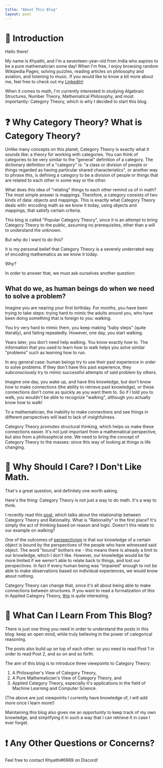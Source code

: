 ```yaml
---
title: "About This Blog"
layout: post
---
```


# 👋 Introduction

Hello there!

My name is Khyathi, and I'm a seventeen-year-old from India who aspires to be a pure mathematician some day! When I'm free, I enjoy browsing random Wikipedia Pages, solving puzzles, reading articles on philosophy and aviation, and listening to music. If you would like to know a bit more about me, feel free to check out my [LinkedIn!](https://www.linkedin.com/in/khyathi-komalan-0b7a6b226/)

When it comes to math, I'm currently interested in studying Algebraic Structures, Number Theory, Mathematical Philosophy, and most importantly: Category Theory, which is why I decided to start this blog.

# ❓ Why Category Theory? What is Category Theory?

Unlike many concepts on this planet, Category Theory is exactly what it sounds like: a theory for working with categories. You can think of categories to be very similar to the "general" definition of a category. The dictionary definition of a "category" is: "a class or division of people or things regarded as having particular shared characteristics", or another way to phrase this, is defining a category to be a division of people or things that are related to each other in some way or the other.

What does this idea of "relating" things to each other remind us of in math? The most simple answer is mappings. Therefore, a category consists of two kinds of data: objects and mappings. This is exactly what Category Theory deals with: encoding math as we know it today, using objects and mappings, that satisfy certain criteria.

This blog is called "Popular Category Theory", since it is an attempt to bring Category Theory to the public, assuming no prerequisites, other than a will to understand the unknown. 

But why do I want to do this?

It is my personal belief that Category Theory is a severely underrated way of encoding mathematics as we know it today. 

Why?

In order to answer that, we must ask ourselves another question:

## What do we, as human beings do when we need to solve a problem?

Imagine you are nearing your first birthday. For months, you have been trying to take steps: trying hard to mimic the adults around you, who have been doing something that is foreign to you: walking.

You try very hard to mimic them, you keep making "baby steps" (quite literally), and failing repeatedly. However, one day, you start walking.

Years later, you don't need help walking. You know exactly how to. The information that you used to learn how to walk helps you solve similar "problems" such as learning how to run.

In any general case: human beings try to use their past experience in order to solve problems. If they don't have this past experience, they subconsciously try to mimic successful attempts of said problem by others.

Imagine one day, you wake up, and have this knowledge, but don't know how to make connections (the ability to retrieve past knowledge), or these connections don't come as quickly as you want them to. So if I told you to walk, you wouldn't be able to recognize "walking", although you actually know how to walk!

To a mathematician, the inability to make connections and see things in different perspectives will lead to lack of insighfulness.

Category Theory promotes structural thinking, which helps us make these connections easier. It's not just important from a mathematical perspective, but also from a philosophical one. We need to bring the concept of Category Theory to the masses: since this way of looking at things is life changing.

# 🤔 Why Should I Care? I Don't Like Math.

That's a great question, and definitely one worth asking. 

Here's the thing: Category Theory is not just a way to do math. It's a way to think. 

I recently read this [post,](https://www.lesswrong.com/posts/fW9n8bEuMpLwkxCx6/introduction-to-introduction-to-category-theory) which talks about the relationship between Category Theory and Rationality. What is "Rationality" in the first place? It's simply the act of thinking based on reason and logic. Doesn't this relate to our example on walking?

One of the outcomes of [perspectivism](https://en.wikipedia.org/wiki/Perspectivism) is that our knowledge of a certain object is bound by the perspectives of the people who have witnessed said object. The word "bound" bothers me - this means there is already a limit to our knowledge, which I don't like. However, our knowledge would be far more limited if we weren't able to relate back to things, and lost our perspectives. In fact if every human being was "impaired" enough to not be able to make observations based on individual experiences, we would know about nothing.

Category Theory can change that, since it's all about being able to make connections between structures. If you want to read a formalization of this in Applied Category Theory, [this](https://arxiv.org/pdf/0906.1694.pdf) is quite interesting.

# 🔁 What Can I Learn From This Blog?

There is just one thing you need in order to understand the posts in this blog: keep an open mind, while truly believing in the power of categorical reasoning. 

The posts also build up on top of each other: so you need to read Post 1 in order to read Post 2, and so on and so forth. 

The aim of this blog is to introduce three viewpoints to Category Theory: 

1. A Philosopher's View of Category Theory,
2. A Pure Mathematician's View of Category Theory, and
3. Applied Category Theory, especially it's applications in the field of Machine Learning and Computer Science.

(The above are just viewpoints I currently have knowledge of, I will add more once I learn more!)

Maintaining this blog also gives me an opportunity to keep track of my own knowledge, and simplifying it in such a way that I can retrieve it in case I ever forget. 

# ❗ Any Other Questions or Concerns?

Feel free to contact Khyathi#6969 on Discord!

